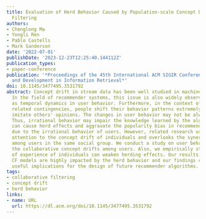 ```yaml
---
title: Evaluation of Herd Behavior Caused by Population-scale Concept Drift in Collaborative
  Filtering
authors:
- Chenglong Ma
- Yongli Ren
- Pablo Castells
- Mark Sanderson
date: '2022-07-01'
publishDate: '2023-12-23T12:25:40.144112Z'
publication_types:
- paper-conference
publication: '*Proceedings of the 45th International ACM SIGIR Conference on Research
  and Development in Information Retrieval*'
doi: 10.1145/3477495.3531792
abstract: Concept drift in stream data has been well studied in machine learning applications.
  In the field of recommender systems, this issue is also widely observed, as known
  as temporal dynamics in user behavior. Furthermore, in the context of COVID-19 pandemic
  related contingencies, people shift their behavior patterns extremely and tend to
  imitate others' opinions. The changes in user behavior may not be always rational.
  Thus, irrational behavior may impair the knowledge learned by the algorithm. It
  can cause herd effects and aggravate the popularity bias in recommender systems
  due to the irrational behavior of users. However, related research usually pays
  attention to the concept drift of individuals and overlooks the synergistic effect
  among users in the same social group. We conduct a study on user behavior to detect
  the collaborative concept drifts among users. Also, we empirically study the increase
  of experience of individuals can weaken herding effects. Our results suggest the
  CF models are highly impacted by the herd behavior and our findings could provide
  useful implications for the design of future recommender algorithms.
tags:
- collaborative filtering
- concept drift
- herd behavior
links:
- name: URL
  url: https://dl.acm.org/doi/10.1145/3477495.3531792
---
```

